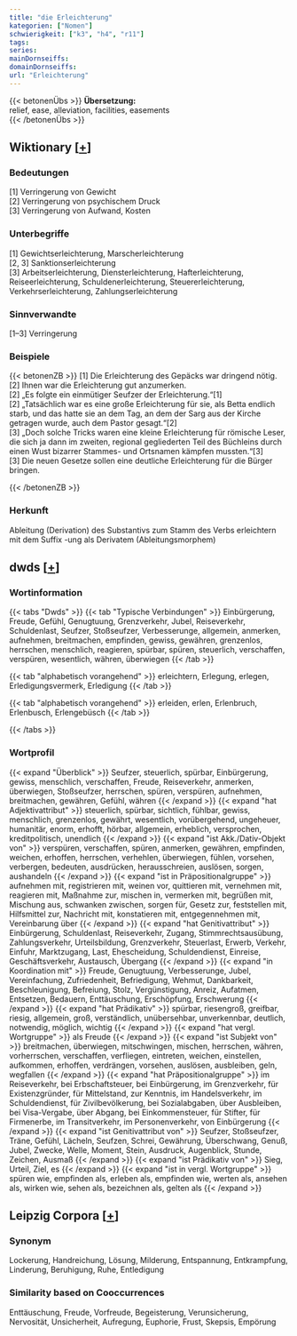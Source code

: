 ```yaml
---
title: "die Erleichterung"
kategorien: ["Nomen"]
schwierigkeit: ["k3", "h4", "r11"]
tags:
series:
mainDornseiffs:
domainDornseiffs:
url: "Erleichterung"
---
```


{{< betonenÜbs >}}
**Übersetzung:**  
relief, ease, alleviation, facilities, easements  
{{< /betonenÜbs >}}

## Wiktionary [[+](https://de.wiktionary.org/wiki/Erleichterung)]

### Bedeutungen
[1] Verringerung von Gewicht  
[2] Verringerung von psychischem Druck  
[3] Verringerung von Aufwand, Kosten  

### Unterbegriffe
[1] Gewichtserleichterung, Marscherleichterung  
[2, 3] Sanktionserleichterung  
[3] Arbeitserleichterung, Diensterleichterung, Hafterleichterung, Reiseerleichterung, Schuldenerleichterung, Steuererleichterung, Verkehrserleichterung, Zahlungserleichterung  

### Sinnverwandte
[1–3] Verringerung  

### Beispiele
{{< betonenZB >}}
[1] Die Erleichterung des Gepäcks war dringend nötig.  
[2] Ihnen war die Erleichterung gut anzumerken.  
[2] „Es folgte ein einmütiger Seufzer der Erleichterung.“[1]  
[2] „Tatsächlich war es eine große Erleichterung für sie, als Betta endlich starb, und das hatte sie an dem Tag, an dem der Sarg aus der Kirche getragen wurde, auch dem Pastor gesagt.“[2]  
[3] „Doch solche Tricks waren eine kleine Erleichterung für römische Leser, die sich ja dann im zweiten, regional gegliederten Teil des Büchleins durch einen Wust bizarrer Stammes- und Ortsnamen kämpfen mussten.“[3]  
[3] Die neuen Gesetze sollen eine deutliche Erleichterung für die Bürger bringen.  

{{< /betonenZB >}}
### Herkunft
Ableitung (Derivation) des Substantivs zum Stamm des Verbs erleichtern mit dem Suffix -ung als Derivatem (Ableitungsmorphem)  



## dwds [[+](https://www.dwds.de/wb/Erleichterung)]

### Wortinformation
{{< tabs "Dwds" >}}
{{< tab "Typische Verbindungen" >}}
Einbürgerung, Freude, Gefühl, Genugtuung, Grenzverkehr, Jubel, Reiseverkehr, Schuldenlast, Seufzer, Stoßseufzer, Verbesserunge, allgemein, anmerken, aufnehmen, breitmachen, empfinden, gewiss, gewähren, grenzenlos, herrschen, menschlich, reagieren, spürbar, spüren, steuerlich, verschaffen, verspüren, wesentlich, währen, überwiegen
{{< /tab >}}

{{< tab "alphabetisch vorangehend" >}}
erleichtern, Erlegung, erlegen, Erledigungsvermerk, Erledigung
{{< /tab >}}

{{< tab "alphabetisch vorangehend" >}}
erleiden, erlen, Erlenbruch, Erlenbusch, Erlengebüsch
{{< /tab >}}

{{< /tabs >}}

### Wortprofil
{{< expand "Überblick" >}} Seufzer, steuerlich, spürbar, Einbürgerung, gewiss, menschlich, verschaffen, Freude, Reiseverkehr, anmerken, überwiegen, Stoßseufzer, herrschen, spüren, verspüren, aufnehmen, breitmachen, gewähren, Gefühl, währen {{< /expand >}}
{{< expand "hat Adjektivattribut" >}} steuerlich, spürbar, sichtlich, fühlbar, gewiss, menschlich, grenzenlos, gewährt, wesentlich, vorübergehend, ungeheuer, humanitär, enorm, erhofft, hörbar, allgemein, erheblich, versprochen, kreditpolitisch, unendlich {{< /expand >}}
{{< expand "ist Akk./Dativ-Objekt von" >}} verspüren, verschaffen, spüren, anmerken, gewähren, empfinden, weichen, erhoffen, herrschen, verhehlen, überwiegen, fühlen, vorsehen, verbergen, bedeuten, ausdrücken, herausschreien, auslösen, sorgen, aushandeln {{< /expand >}}
{{< expand "ist in Präpositionalgruppe" >}} aufnehmen mit, registrieren mit, weinen vor, quittieren mit, vernehmen mit, reagieren mit, Maßnahme zur, mischen in, vermerken mit, begrüßen mit, Mischung aus, schwanken zwischen, sorgen für, Gesetz zur, feststellen mit, Hilfsmittel zur, Nachricht mit, konstatieren mit, entgegennehmen mit, Vereinbarung über {{< /expand >}}
{{< expand "hat Genitivattribut" >}} Einbürgerung, Schuldenlast, Reiseverkehr, Zugang, Stimmrechtsausübung, Zahlungsverkehr, Urteilsbildung, Grenzverkehr, Steuerlast, Erwerb, Verkehr, Einfuhr, Marktzugang, Last, Ehescheidung, Schuldendienst, Einreise, Geschäftsverkehr, Austausch, Übergang {{< /expand >}}
{{< expand "in Koordination mit" >}} Freude, Genugtuung, Verbesserunge, Jubel, Vereinfachung, Zufriedenheit, Befriedigung, Wehmut, Dankbarkeit, Beschleunigung, Befreiung, Stolz, Vergünstigung, Anreiz, Aufatmen, Entsetzen, Bedauern, Enttäuschung, Erschöpfung, Erschwerung {{< /expand >}}
{{< expand "hat Prädikativ" >}} spürbar, riesengroß, greifbar, riesig, allgemein, groß, verständlich, unübersehbar, unverkennbar, deutlich, notwendig, möglich, wichtig {{< /expand >}}
{{< expand "hat vergl. Wortgruppe" >}} als Freude {{< /expand >}}
{{< expand "ist Subjekt von" >}} breitmachen, überwiegen, mitschwingen, mischen, herrschen, währen, vorherrschen, verschaffen, verfliegen, eintreten, weichen, einstellen, aufkommen, erhoffen, verdrängen, vorsehen, auslösen, ausbleiben, geln, wegfallen {{< /expand >}}
{{< expand "hat Präpositionalgruppe" >}} im Reiseverkehr, bei Erbschaftsteuer, bei Einbürgerung, im Grenzverkehr, für Existenzgründer, für Mittelstand, zur Kenntnis, im Handelsverkehr, im Schuldendienst, für Zivilbevölkerung, bei Sozialabgaben, über Ausbleiben, bei Visa-Vergabe, über Abgang, bei Einkommensteuer, für Stifter, für Firmenerbe, im Transitverkehr, im Personenverkehr, von Einbürgerung {{< /expand >}}
{{< expand "ist Genitivattribut von" >}} Seufzer, Stoßseufzer, Träne, Gefühl, Lächeln, Seufzen, Schrei, Gewährung, Überschwang, Genuß, Jubel, Zwecke, Welle, Moment, Stein, Ausdruck, Augenblick, Stunde, Zeichen, Ausmaß {{< /expand >}}
{{< expand "ist Prädikativ von" >}} Sieg, Urteil, Ziel, es {{< /expand >}}
{{< expand "ist in vergl. Wortgruppe" >}} spüren wie, empfinden als, erleben als, empfinden wie, werten als, ansehen als, wirken wie, sehen als, bezeichnen als, gelten als {{< /expand >}}

## Leipzig Corpora [[+](https://corpora.uni-leipzig.de/en/res?word=Erleichterung&corpusId=deu_newscrawl-public_2018)]


### Synonym
Lockerung, Handreichung, Lösung, Milderung, Entspannung, Entkrampfung, Linderung, Beruhigung, Ruhe, Entledigung


### Similarity based on Cooccurrences
Enttäuschung, Freude, Vorfreude, Begeisterung, Verunsicherung, Nervosität, Unsicherheit, Aufregung, Euphorie, Frust, Skepsis, Empörung

